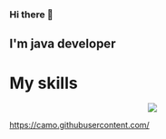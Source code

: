 ### Hi there 👋
## I'm java developer

# My skills

<p align="center">
  <a href="https://skillicons.dev">
    <img src="https://skillicons.dev/icons?i=git,github,gitlab,java,docker,postgres,rabbitmq" />
  </a>
</p>

https://camo.githubusercontent.com/
